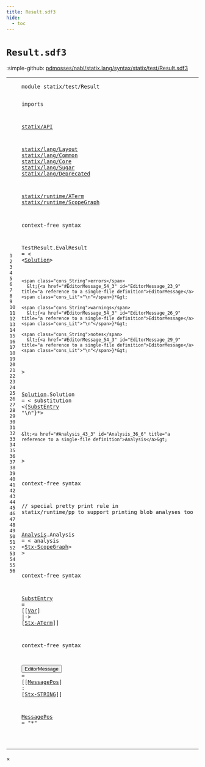 ```yaml
---
title: Result.sdf3
hide:
  - toc
---
```


# `Result.sdf3`

:simple-github: [pdmosses/nabl/statix.lang/syntax/statix/test/Result.sdf3]

[pdmosses/nabl/statix.lang/syntax/statix/test/Result.sdf3]: https://github.com/pdmosses/nabl/blob/master/statix.lang/syntax/statix/test/Result.sdf3 "The source file on GitHub"

<div class="sdf3"><table class="highlighttable"><tbody><tr><td class="linenos"><div class="linenodiv"><pre><span></span>1
2
3
4
5
6
7
8
9
10
11
12
13
14
15
16
17
18
19
20
21
22
23
24
25
26
27
28
29
30
31
32
33
34
35
36
37
38
39
40
41
42
43
44
45
46
47
48
49
50
51
52
53
54
55
56
</pre></div></td>
<td class="code"><pre><code><span class="keyword">module</span> <span id="statix/test/Result_1_8" title="a definition with no references">statix/test/Result</span>

<span class="keyword">imports</span>

  <a href="../../../../../../file:/Users/pdm/eclipse/spoofax-dev/Eclipse.app/Contents/Eclipse/plugins/statix.runtime.eclipse_2.6.0.20231130-170231-master/target/unpacked/latest/syntax/statix/API.sdf3/#statix/API_1_8" id="statix/API_5_3" title="a reference to a single-file definition">statix/API</a>

  <a href="../../lang/Layout.sdf3/#statix/lang/Layout_1_8" id="statix/lang/Layout_7_3" title="a reference to a single-file definition">statix/lang/Layout</a>
  <a href="../../lang/Common.sdf3/#statix/lang/Common_1_8" id="statix/lang/Common_8_3" title="a reference to a single-file definition">statix/lang/Common</a>
  <a href="../../lang/Core.sdf3/#statix/lang/Core_1_8" id="statix/lang/Core_9_3" title="a reference to a single-file definition">statix/lang/Core</a>
  <a href="../../lang/Sugar.sdf3/#statix/lang/Sugar_1_8" id="statix/lang/Sugar_10_3" title="a reference to a single-file definition">statix/lang/Sugar</a>
  <a href="../../lang/Deprecated.sdf3/#statix/lang/Deprecated_1_8" id="statix/lang/Deprecated_11_3" title="a reference to a single-file definition">statix/lang/Deprecated</a>

  <a href="../../../../../../file:/Users/pdm/eclipse/spoofax-dev/Eclipse.app/Contents/Eclipse/plugins/statix.runtime.eclipse_2.6.0.20231130-170231-master/target/unpacked/latest/syntax/statix/runtime/ATerm.sdf3/#statix/runtime/ATerm_1_8" id="statix/runtime/ATerm_13_3" title="a reference to a single-file definition">statix/runtime/ATerm</a>
  <a href="../../../../../../file:/Users/pdm/eclipse/spoofax-dev/Eclipse.app/Contents/Eclipse/plugins/statix.runtime.eclipse_2.6.0.20231130-170231-master/target/unpacked/latest/syntax/statix/runtime/ScopeGraph.sdf3/#statix/runtime/ScopeGraph_1_8" id="statix/runtime/ScopeGraph_14_3" title="a reference to a single-file definition">statix/runtime/ScopeGraph</a>


<span class="keyword">context-free syntax</span>

  <span id="TestResult_19_3" title="a definition with no references">TestResult</span>.<span class="cons_Constructor"><span id="EvalResult_19_14" title="a definition with no references">EvalResult</span></span> = &lt;
    &lt;<a href="#Solution_32_3" id="Solution_20_6" title="a reference to a single-file definition">Solution</a>&gt;

    <span class="cons_String">errors</span>
      &lt;{<a href="#EditorMessage_54_3" id="EditorMessage_23_9" title="a reference to a single-file definition">EditorMessage</a> <span class="cons_Lit">"\n"</span>}*&gt;

    <span class="cons_String">warnings</span>
      &lt;{<a href="#EditorMessage_54_3" id="EditorMessage_26_9" title="a reference to a single-file definition">EditorMessage</a> <span class="cons_Lit">"\n"</span>}*&gt;

    <span class="cons_String">notes</span>
      &lt;{<a href="#EditorMessage_54_3" id="EditorMessage_29_9" title="a reference to a single-file definition">EditorMessage</a> <span class="cons_Lit">"\n"</span>}*&gt;
  &gt;

  <a href="#Solution_20_6" id="Solution_32_3" title="a definition with a single reference">Solution</a>.<span class="cons_Constructor"><span id="Solution_32_12" title="a definition with no references">Solution</span></span> = &lt;
    <span class="cons_String">substitution</span>
      &lt;{<a href="#SubstEntry_50_3" id="SubstEntry_34_9" title="a reference to a single-file definition">SubstEntry</a> <span class="cons_Lit">"\n"</span>}*&gt;

    &lt;<a href="#Analysis_43_3" id="Analysis_36_6" title="a reference to a single-file definition">Analysis</a>&gt;
  &gt;

<span class="keyword">context-free syntax</span>

  <span class="layout">// special pretty print rule in statix/runtime/pp to support printing blob analyses too</span>

  <a href="#Analysis_36_6" id="Analysis_43_3" title="a definition with a single reference">Analysis</a>.<span class="cons_Constructor"><span id="Analysis_43_12" title="a definition with no references">Analysis</span></span> = &lt;
    <span class="cons_String">analysis</span>
      &lt;<a href="../../../../../../file:/Users/pdm/eclipse/spoofax-dev/Eclipse.app/Contents/Eclipse/plugins/statix.runtime.eclipse_2.6.0.20231130-170231-master/target/unpacked/latest/syntax/statix/runtime/ScopeGraph.sdf3/#Stx-ScopeGraph_12_3" id="Stx-ScopeGraph_45_8" title="a reference to a single-file definition">Stx-ScopeGraph</a>&gt;
  &gt;

<span class="keyword">context-free syntax</span>

  <a href="#SubstEntry_34_9" id="SubstEntry_50_3" title="a definition with a single reference">SubstEntry</a> = [[<a href="../../lang/Core.sdf3/#Var_337_3" id="Var_50_18" title="a reference to a single-file definition">Var</a>] <span class="cons_String">|-&gt;</span> [<a href="../../../../../../file:/Users/pdm/eclipse/spoofax-dev/Eclipse.app/Contents/Eclipse/plugins/statix.runtime.eclipse_2.6.0.20231130-170231-master/target/unpacked/latest/syntax/statix/runtime/ATerm.sdf3/#Stx-ATerm_18_3" id="Stx-ATerm_50_28" title="a reference to a single-file definition">Stx-ATerm</a>]]
  
<span class="keyword">context-free syntax</span>

  <button class="modal-open" id="EditorMessage_54_3" title="a definition with multiple references" data-urls="#EditorMessage line 23_9, 26_9, 29_9">EditorMessage</button> = [[<a href="#MessagePos_56_3" id="MessagePos_54_21" title="a reference to a single-file definition">MessagePos</a>] <span class="cons_String">:</span> [<a href="../../../../../../file:/Users/pdm/eclipse/spoofax-dev/Eclipse.app/Contents/Eclipse/plugins/statix.runtime.eclipse_2.6.0.20231130-170231-master/target/unpacked/latest/syntax/statix/API.sdf3/#Stx-STRING_6_3" id="Stx-STRING_54_36" title="a reference to a single-file definition">Stx-STRING</a>]]

  <a href="#MessagePos_54_21" id="MessagePos_56_3" title="a definition with a single reference">MessagePos</a> = <span class="cons_Lit">"*"</span>

</code></pre></td></tr></tbody></table></div>

<div id="modal">
  <div id="modal-content">
    <span id="modal-close">&times;</span>
    <h2 id="modal-h2"></h2>
    <p  id="modal-p"></p>
    <ul id="modal-ul"></ul>
  </div>
</div>
